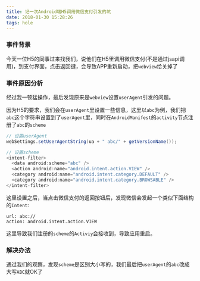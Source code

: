 ```yaml
---
title: 记一次Android端H5调用微信支付引发的坑
date: 2018-01-30 15:28:26
tags: hole
---
```


### 事件背景

今天一位H5的同事过来找我们，说他们在H5里调用微信支付(不是通过jsapi调用)，到支付界面，点击返回键，会导致APP重新启动，把`webview`给关掉了

### 事件原因分析

经过我一顿猛操作，最后发现原来是`webview`设置`userAgent`引发的问题。

因为H5的要求，我们会在`userAgent`里设置一些信息，这里以`abc`为例，我们把`abc`这个字符串设置到了`userAgent`里，同时在`AndroidManifest`的`activity`节点注册了`abc`的`scheme`

```java
// 设置userAgent
webSettings.setUserAgentString(ua + " abc/" + getVersionName());
```

```java
// 设置scheme
<intent-filter>
  <data android:scheme="abc" />
  <action android:name="android.intent.action.VIEW" />
  <category android:name="android.intent.category.DEFAULT" />
  <category android:name="android.intent.category.BROWSABLE" />
</intent-filter>
```

这里设置之后，当点击微信支付的返回按钮后，发现微信会发起一个类似下面结构的`Intent`:

```
url: abc://
action: android.intent.action.VIEW
```

这里导致我们注册的`scheme`的`Activiy`会接收到，导致应用重启。

### 解决办法

通过我们的观察，发现`scheme`是区别大小写的，我们最后把`userAgent`的`abc`改成大写`ABC`就OK了
